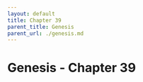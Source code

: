 ```yaml
---
layout: default
title: Chapter 39
parent_title: Genesis
parent_url: ./genesis.md
---
```


# Genesis - Chapter 39

